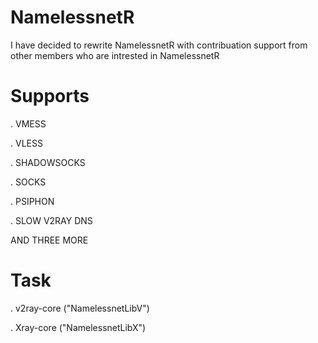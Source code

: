 # NamelessnetR

I have decided to rewrite NamelessnetR with contribuation support from other members who are intrested in NamelessnetR

# Supports 

  . VMESS
  
  . VLESS
  
  . SHADOWSOCKS
  
  . SOCKS
  
  . PSIPHON 
  
  . SLOW V2RAY DNS 
  
 AND THREE MORE 

# Task 

 . v2ray-core ("NamelessnetLibV")
 
 . Xray-core  ("NamelessnetLibX")
 
